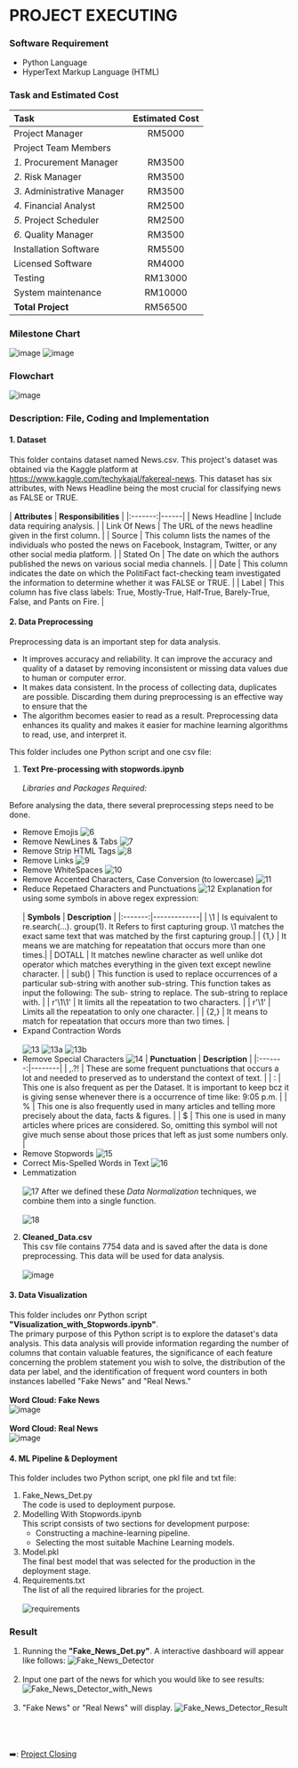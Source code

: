 # PROJECT EXECUTING
### Software Requirement
- Python Language
- HyperText Markup Language (HTML)
### Task and Estimated Cost
| **Task** | **Estimated Cost** |
|:-------|:------:|
|Project Manager|RM5000|
|Project Team Members|	|
| *1.*	Procurement Manager|RM3500|
| *2.*	Risk Manager|RM3500|
| *3.*	Administrative Manager|RM3500|
| *4.*	Financial Analyst	|RM2500|
| *5.*	Project Scheduler	|RM2500|
| *6.*	Quality Manager|RM3500|
|Installation Software|RM5500|
|Licensed Software|RM4000|
|Testing	|RM13000|
|System maintenance|RM10000|
|**Total Project**|	RM56500|
### Milestone Chart
![image](https://user-images.githubusercontent.com/121302293/210359830-75d378b4-ae73-4e81-93ea-fa458a188f3b.png)
![image](https://user-images.githubusercontent.com/121302293/210359846-1f4c3d42-c817-4f8e-9306-499c53928a8a.png)
### Flowchart
![image](https://user-images.githubusercontent.com/121302293/210193305-fb737e10-c070-49f5-9174-3b758c3a8be4.png)
### Description: File, Coding and Implementation
#### 1. Dataset  
This folder contains dataset named News.csv. This project's dataset was obtained via the Kaggle platform at https://www.kaggle.com/techykajal/fakereal-news. This dataset has six attributes, with News Headline being the most crucial for classifying news as FALSE or TRUE.<br><br>
| **Attributes** | **Responsibilities** |
|:-------:|------|
| News Headline | Include data requiring analysis. |
| Link Of News | The URL of the news headline given in the first column. |
| Source | This column lists the names of the individuals who posted the news on Facebook,  Instagram, Twitter, or any other social media platform. |
| Stated On | The date on which the authors published the news on various social media channels. |
| Date | This column indicates the date on which the PolitiFact fact-checking team investigated the information to determine whether it was FALSE or TRUE. |
| Label | This column has five class labels: True, Mostly-True, Half-True, Barely-True, False, and Pants on Fire. |
#### 2. Data Preprocessing
Preprocessing data is an important step for data analysis. 
<ul><li>It improves accuracy and reliability. It can improve the accuracy and quality of a dataset by removing inconsistent or missing data values due to human or computer error.</li><li>It makes data consistent. In the process of collecting data, duplicates are possible. Discarding them during preprocessing is an effective way to ensure that the <data values for analysis are consistent, allowing the results to be as accurate as possible.</li><li>The algorithm becomes easier to read as a result. Preprocessing data enhances its quality and makes it easier for machine learning algorithms to read, use, and interpret it.</li></ul>
This folder includes one Python script and one csv file:<br>

1. **Text Pre-processing with stopwords.ipynb** <br><br>
*Libraries and Packages Required:* <br>

Before analysing the data, there several preprocessing steps need to be done.
* Remove Emojis 
![6](https://user-images.githubusercontent.com/121302293/210193860-2b20f148-db92-4880-8f24-f6f7ef59ca2a.png)
* Remove NewLines & Tabs
![7](https://user-images.githubusercontent.com/121302293/210193956-c59727f9-e47b-40d7-8c0a-efc6dc29a916.png)
* Remove Strip HTML Tags
![8](https://user-images.githubusercontent.com/121302293/210193968-6fafdeda-c3fa-4f95-ba9e-59c30694f37c.png)
* Remove Links
![9](https://user-images.githubusercontent.com/121302293/210193976-13c05d11-61fb-481c-948e-3f391099bd58.png)
* Remove WhiteSpaces
![10](https://user-images.githubusercontent.com/121302293/210193991-05ea8984-d166-40bf-92de-5b39bdf98b25.png)
* Remove Accented Characters, Case Conversion (to lowercase)
![11](https://user-images.githubusercontent.com/121302293/210194023-b49e21a9-f7ea-439c-9574-97ca157e7b8c.png)
* Reduce Repetaed Characters and Punctuations
![12](https://user-images.githubusercontent.com/121302293/210194045-2f5237ff-3e6c-4369-9bd1-bd510d37c57f.png)
   Explanation for using some symbols in above regex expression:<br><br>
   | **Symbols** | **Description** |
   |:-------:|-------------|
   | \1 | Is equivalent to re.search(...). group(1). It Refers to first capturing group. \1 matches the exact same text that was matched by the first capturing group.|
   | {1,} | It means we are matching for repeatation that occurs more than one times.|
   | DOTALL | It matches newline character as well unlike dot operator which matches everything in the given text except newline character. |
   | sub() | This function is used to replace occurrences of a particular sub-string with another sub-string. This function takes as input the following: The sub-          string to replace. The sub-string to replace with. |
   | r'\1\1' | It limits all the repeatation to two characters. |
   | r'\1' | Limits all the repeatation to only one character. |
   | {2,} | It means to match for repeatation that occurs more than two times. |
* Expand Contraction Words<br><br>
![13](https://user-images.githubusercontent.com/121302293/210194921-d9a2c48e-cfbd-48b5-a125-6fdf4575a9f9.png)
![13a](https://user-images.githubusercontent.com/121302293/210194925-76002714-c895-4d5b-a71d-53272a091285.png)
![13b](https://user-images.githubusercontent.com/121302293/210194981-f3b0fb02-7d71-49a8-95c5-db21c7d81f35.png)
* Remove Special Characters
![14](https://user-images.githubusercontent.com/121302293/210194089-c04f673d-7833-43e6-b5ca-44686d7d2342.png)
   | **Punctuation** | **Description** |
   |:-------:|--------|
   | ,.?! | These are some frequent punctuations that occurs a lot and needed to preserved as to    understand the context of text. |
   | : | This one is also frequent as per the Dataset. It is important to keep bcz it is giving    sense whenever there is a occurrence of time like: 9:05 p.m. |
   | % | This one is also frequently used in many articles and telling more precisely about the    data, facts & figures. |
   | $ | This one is used in many articles where prices are considered. So, omitting this symbol    will not give much sense about those prices that left as just some     numbers only. |
* Remove Stopwords
![15](https://user-images.githubusercontent.com/121302293/210194099-6d0e2238-0dbe-4982-a2a8-366fdceeaa62.png)
* Correct Mis-Spelled Words in Text
![16](https://user-images.githubusercontent.com/121302293/210194107-68d523e2-2b0a-451e-ab2b-eb56ef5615e6.png)
* Lemmatization <br><br>
![17](https://user-images.githubusercontent.com/121302293/210194110-e6580fa9-906d-4e7f-a688-2998a90553b8.png)
After we defined these *Data Normalization* techniques, we combine them into a single function.<br><br>
![18](https://user-images.githubusercontent.com/121302293/210194152-0b3cafc6-3895-4224-bc98-716938830129.png)
2. **Cleaned_Data.csv**<br>
This csv file contains 7754 data and is saved after the data is done preprocessing. This data will be used for data analysis.<br><br>
![image](https://user-images.githubusercontent.com/121302293/210196012-a7e08b8a-32b2-4587-a6b6-0f70fcad73b2.png)
#### 3. Data Visualization
This folder includes  onr Python script **"Visualization_with_Stopwords.ipynb"**. <br>
The primary purpose of this Python script is to explore the dataset's data analysis. This data analysis will provide information regarding the number of columns that contain valuable features, the significance of each feature concerning the problem statement you wish to solve, the distribution of the data per label, and the identification of frequent word counters in both instances labelled "Fake News" and "Real News."<br><br>
**Word Cloud: Fake News**<br>
![image](https://user-images.githubusercontent.com/121302293/210195634-49dd0b6c-b615-49e5-a849-ccc2b62f1be2.png)<br><br>
**Word Cloud: Real News**<br>
![image](https://user-images.githubusercontent.com/121302293/210195650-620c4bdc-fe14-4845-8fef-1746feca0548.png)
#### 4. ML Pipeline & Deployment
This folder includes two Python script, one pkl file and txt file:
1. Fake_News_Det.py<br> 
The code is used to deployment purpose.
2. Modelling With Stopwords.ipynb<br>
This script consists of two sections for development purpose:<br> 
    * Constructing a machine-learning pipeline.<br>
    * Selecting the most suitable Machine Learning models.
3. Model.pkl<br>
The final best model that was selected for the production in the deployment stage. 
4. Requirements.txt<br>
The list of all the required libraries for the project. <br><br>
![requirements](https://user-images.githubusercontent.com/121302293/210123593-8c25e0da-a828-4858-83db-58ec1813fe78.png)
### Result <br>
1. Running the **"Fake_News_Det.py"**. A interactive dashboard will appear like follows:
![Fake_News_Detector](https://user-images.githubusercontent.com/121302293/210138580-2aa39285-455c-4b69-8f8a-a688eb45b27f.png) <br><br>
2. Input one part of the news for which you would like to see results:
![Fake_News_Detector_with_News](https://user-images.githubusercontent.com/121302293/210138594-dc5e1669-65d4-458a-8f4f-a305d28eb7e8.png)<br><br>
3. "Fake News" or "Real News" will display. 
![Fake_News_Detector_Result](https://user-images.githubusercontent.com/121302293/210138601-cb5018cd-4c9d-45a6-8e31-056fc4094fdb.png)

&nbsp;<br>
&nbsp;<br>
&nbsp;<br>
:arrow_right:: [Project Closing](https://github.com/FilleHeureuse/Fake-News-Detection-System/blob/main/Project%20Management%20Plan%20(PMP)/V.%20Project%20Closing.md)
